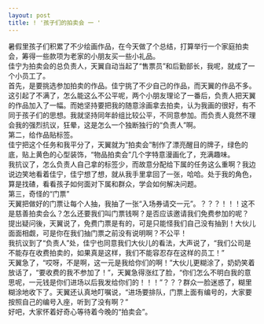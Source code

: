 ```yaml
---
layout: post
title: ! '孩子们的拍卖会 一 '
---
```


<p>暑假里孩子们积累了不少绘画作品，在今天做了个总结，打算举行一个家庭拍卖会，筹得一些款项为老家的小朋友买一些小礼品。<br />
佳宁为拍卖会的总负责人，天翼自动当起了“售票员”和后勤部长，我呢，就成了一个小员工了。<br />
首先，是要挑选参加拍卖的作品。佳宁挑了不少自己的作品，而天翼的作品不多。这引起了不满了，怎么能这么不公平呢，两个小朋友理论了一番后，负责人把天翼的作品加入了一幅。而她坚持要把我的随意涂画拿去拍卖，认为我画的很好，有不同于孩子们的思想。我就坚持同年龄组比较公平，不同意参加。而负责人竟然不理会我的强烈抗议，狂晕，这是怎么一个独断独行的“负责人”啊。<br />
第二，给作品贴标签。<br />
佳宁把这个任务和我平分了，天翼就为“拍卖会”制作了漂亮醒目的牌子，绿色的底，贴上黄色的心型装饰，“物品拍卖会”几个字特意漫画化了，充满趣味。<br />
我抗议了，怎么负责人自己拿的标签少，而故意分配给下属的任务这么重啊？我边说边笑地看着佳宁，佳宁想了想，就从我手里拿回了一张，哈哈。处于我的角色，算是找碴，看看孩子如何面对下属和群众，学会如何解决问题。<br />
第三，奇怪的“门票”<br />
天翼把做好的门票让每个人抽，我抽了一张“入场券请交一元”。？？？！！！这不是慈善拍卖会么？怎么还要我们叫门票钱啊？是否应该邀请我们免费参加的呢？<br />
提出疑问後，天翼说了，免费门票是有的，可是只能怪我们自己没有抽到！大伙儿面面相觑，可是你在我们抽门票之前没有说明啊？不公平！<br />
我抗议到了“负责人”处，佳宁也同意我们大伙儿的看法，大声说了，“我们公司是不能存在收费拍卖的，如果真是这样，我们不能容忍存在这样的员工！”<br />
天翼急了，“哎呀，不是啊，这一元是我给你们的啊！”大伙儿更糊涂了，奶奶笑着放话了，“要收费的我不参加了！”，天翼急得涨红了脸，“你们怎么不明白我的意思呢，一元钱是你们进场以后我发给你们的！！！”？？？群众一脸迷惑了，糊里糊涂地收下了。天翼还认真地叮嘱说，“进场要排队，门票上面有编号的，大家要按照自己的编号入座，听到了没有啊？”<br />
好吧，大家怀着好奇心等待着今晚的“拍卖会”。</p>
